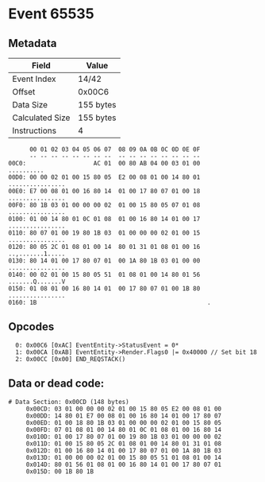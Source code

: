 # Event 65535

## Metadata

| Field           | Value     |
|-----------------|-----------|
| Event Index     | 14/42     |
| Offset          | 0x00C6    |
| Data Size       | 155 bytes |
| Calculated Size | 155 bytes |
| Instructions    | 4         |

```
      00 01 02 03 04 05 06 07  08 09 0A 0B 0C 0D 0E 0F
      -- -- -- -- -- -- -- --  -- -- -- -- -- -- -- --
00C0:                   AC 01  00 80 AB 04 00 03 01 00        ..........
00D0: 00 00 02 01 00 15 80 05  E2 00 08 01 00 14 80 01  ................
00E0: E7 00 08 01 00 16 80 14  01 00 17 80 07 01 00 18  ................
00F0: 80 1B 03 01 00 00 00 02  01 00 15 80 05 07 01 08  ................
0100: 01 00 14 80 01 0C 01 08  01 00 16 80 14 01 00 17  ................
0110: 80 07 01 00 19 80 1B 03  01 00 00 00 02 01 00 15  ................
0120: 80 05 2C 01 08 01 00 14  80 01 31 01 08 01 00 16  ..,.......1.....
0130: 80 14 01 00 17 80 07 01  00 1A 80 1B 03 01 00 00  ................
0140: 00 02 01 00 15 80 05 51  01 08 01 00 14 80 01 56  .......Q.......V
0150: 01 08 01 00 16 80 14 01  00 17 80 07 01 00 1B 80  ................
0160: 1B                                                .               
```

## Opcodes

```
  0: 0x00C6 [0xAC] EventEntity->StatusEvent = 0*
  1: 0x00CA [0xAB] EventEntity->Render.Flags0 |= 0x40000 // Set bit 18
  2: 0x00CC [0x00] END_REQSTACK()
```

## Data or dead code:

```
# Data Section: 0x00CD (148 bytes)
     0x00CD: 03 01 00 00 00 02 01 00 15 80 05 E2 00 08 01 00
     0x00DD: 14 80 01 E7 00 08 01 00 16 80 14 01 00 17 80 07
     0x00ED: 01 00 18 80 1B 03 01 00 00 00 02 01 00 15 80 05
     0x00FD: 07 01 08 01 00 14 80 01 0C 01 08 01 00 16 80 14
     0x010D: 01 00 17 80 07 01 00 19 80 1B 03 01 00 00 00 02
     0x011D: 01 00 15 80 05 2C 01 08 01 00 14 80 01 31 01 08
     0x012D: 01 00 16 80 14 01 00 17 80 07 01 00 1A 80 1B 03
     0x013D: 01 00 00 00 02 01 00 15 80 05 51 01 08 01 00 14
     0x014D: 80 01 56 01 08 01 00 16 80 14 01 00 17 80 07 01
     0x015D: 00 1B 80 1B
```